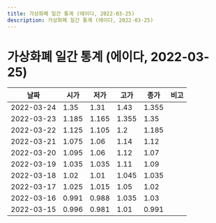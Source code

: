 ```yaml
---
title: 가상화폐 일간 통계 (에이다, 2022-03-25)
description: 가상화폐 일간 통계 (에이다, 2022-03-25)
---
```


가상화폐 일간 통계 (에이다, 2022-03-25)
===

|날짜|시가|저가|고가|종가|비고|
|--|--|--|--|--|--|
|2022-03-24|1.35|1.31|1.43|1.355|    |
|2022-03-23|1.185|1.165|1.355|1.35|    |
|2022-03-22|1.125|1.105|1.2|1.185|    |
|2022-03-21|1.075|1.06|1.14|1.12|    |
|2022-03-20|1.095|1.06|1.12|1.07|    |
|2022-03-19|1.035|1.035|1.11|1.09|    |
|2022-03-18|1.02|1.01|1.045|1.035|    |
|2022-03-17|1.025|1.015|1.05|1.02|    |
|2022-03-16|0.991|0.988|1.035|1.03|    |
|2022-03-15|0.996|0.981|1.01|0.991|    |
